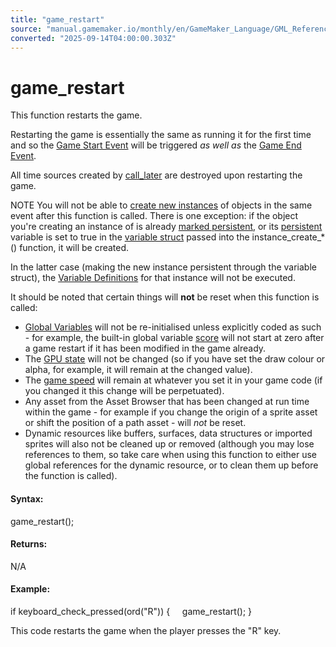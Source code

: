 ```yaml
---
title: "game_restart"
source: "manual.gamemaker.io/monthly/en/GameMaker_Language/GML_Reference/General_Game_Control/game_restart.htm"
converted: "2025-09-14T04:00:00.303Z"
---
```


# game\_restart

This function restarts the game.

Restarting the game is essentially the same as running it for the first time and so the [Game Start Event](../../../The_Asset_Editors/Object_Properties/Other_Events.md) will be triggered _as well as_ the [Game End Event](../../../The_Asset_Editors/Object_Properties/Other_Events.md).

All time sources created by [call\_later](../Time_Sources/call_later.md) are destroyed upon restarting the game.

NOTE You will not be able to [create new instances](../Asset_Management/Instances/instance_create_layer.md) of objects in the same event after this function is called. There is one exception: if the object you're creating an instance of is already [marked persistent](../../../The_Asset_Editors/Objects.md), or its [persistent](../Asset_Management/Instances/Instance_Variables/persistent.md) variable is set to true in the [variable struct](../Asset_Management/Instances/instance_create_layer.md) passed into the instance\_create\_\*() function, it will be created.

In the latter case (making the new instance persistent through the variable struct), the [Variable Definitions](../../../The_Asset_Editors/Object_Properties/Object_Variables.md) for that instance will not be executed.

It should be noted that certain things will **not** be reset when this function is called:

-   [Global Variables](../../../../../../GameMaker_Language/GML_Overview/Variables/Global_Variables.md) will not be re-initialised unless explicitly coded as such - for example, the built-in global variable [score](../../GML_Overview/Variables/Builtin_Global_Variables/score.md) will not start at zero after a game restart if it has been modified in the game already.
-   The [GPU state](../Drawing/GPU_Control/gpu_get_state.md "gpu_get_state()") will not be changed (so if you have set the draw colour or alpha, for example, it will remain at the changed value).
-   The [game speed](../../../../../../GameMaker_Language/GML_Reference/General_Game_Control/game_get_speed.md "game_get_speed()") will remain at whatever you set it in your game code (if you changed it this change will be perpetuated).
-   Any asset from the Asset Browser that has been changed at run time within the game - for example if you change the origin of a sprite asset or shift the position of a path asset - will _not_ be reset.
-   Dynamic resources like buffers, surfaces, data structures or imported sprites will also not be cleaned up or removed (although you may lose references to them, so take care when using this function to either use global references for the dynamic resource, or to clean them up before the function is called).

#### Syntax:

game\_restart();

#### Returns:

N/A

#### Example:

if keyboard\_check\_pressed(ord("R"))
{
    game\_restart();
}

This code restarts the game when the player presses the "R" key.